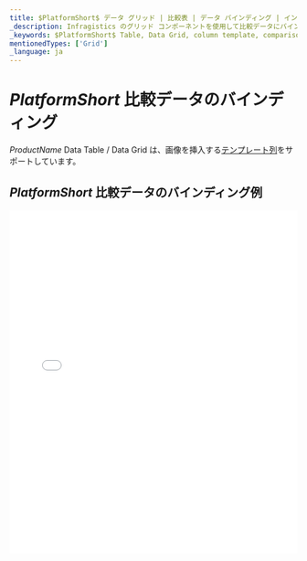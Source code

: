 ```yaml
---
title: $PlatformShort$ データ グリッド | 比較表 | データ バインディング | インフラジスティックス
_description: Infragistics のグリッド コンポーネントを使用して比較データにバインドします。$ProductName$ テーブルのサンプルを是非お試しください!
_keywords: $PlatformShort$ Table, Data Grid, column template, comparison data, $ProductName$, data binding, Infragistics, $PlatformShort$ テーブル, データ グリッド, 列テンプレート, 比較データ, データ バインディング, インフラジスティックス
mentionedTypes: ['Grid']
_language: ja
---
```


# $PlatformShort$ 比較データのバインディング

$ProductName$ Data Table / Data Grid は、画像を挿入する[テンプレート列](data-grid-column-types.md#テンプレート列)をサポートしています。

## $PlatformShort$ 比較データのバインディング例

<div class="sample-container loading" style="height: 600px">
    <iframe id="data-grid-type-comparison-table-iframe" src='{environment:demosBaseUrl}/grids/data-grid-type-comparison-table' width="100%" height="100%" seamless frameBorder="0" onload="onXPlatSampleIframeContentLoaded(this);" alt="$PlatformShort$ 比較データのバインディング例"></iframe>
</div>
<sample-button src="grids/data-grid/type-comparison-table"></sample-button>

